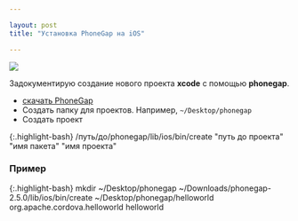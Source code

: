 ```yaml
---

layout: post
title: "Установка PhoneGap на iOS"

---
```


<link rel='stylesheet' href="/assets/css/phonegap.css">

<div class="phonegap">
  <div class="sky">
    <img class="bot" src="http://31808.selcdn.ru/it-prm/pics/phonegap_bot.png">
  </div>
</div>

Задокументирую создание нового проекта **xcode** с помощью **phonegap**.  

* [скачать PhoneGap][phonegap]
* Создать папку для проектов. Например, `~/Desktop/phonegap`
* Создать проект  

{:.highlight-bash}
    /путь/до/phonegap/lib/ios/bin/create "путь до проекта" "имя пакета" "имя проекта"


### Пример

{:.highlight-bash}
    mkdir ~/Desktop/phonegap
    ~/Downloads/phonegap-2.5.0/lib/ios/bin/create ~/Desktop/phonegap/helloworld org.apache.cordova.helloworld helloworld

[phonegap]: http://phonegap.com/